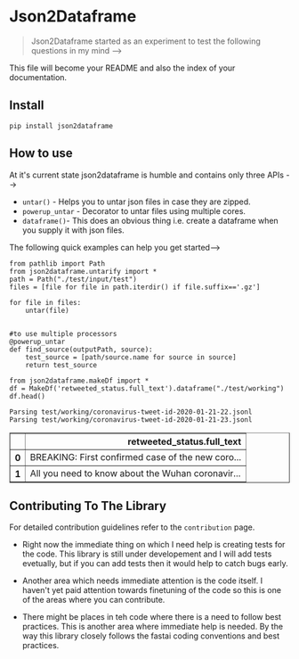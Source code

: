 # Json2Dataframe
> Json2Dataframe started as an experiment to test the following questions in my mind -->


This file will become your README and also the index of your documentation.

## Install

`pip install json2dataframe`

## How to use

At it's current state json2dataframe is humble and contains only three APIs -->
* `untar()` - Helps you to untar json files in case they are zipped. 
* `powerup_untar` - Decorator to untar files using multiple cores. 
*  `dataframe()`- This does an obvious thing i.e. create a dataframe when you supply it with json files. 

The following quick examples can help you get started-->

```
from pathlib import Path
from json2dataframe.untarify import *
path = Path("./test/input/test")
files = [file for file in path.iterdir() if file.suffix=='.gz']

for file in files:
    untar(file)


```

```
#to use multiple processors
@powerup_untar
def find_source(outputPath, source):
    test_source = [path/source.name for source in source]
    return test_source
```

```
from json2dataframe.makeDf import *
df = MakeDf('retweeted_status.full_text').dataframe("./test/working")
df.head()
```

    Parsing test/working/coronavirus-tweet-id-2020-01-21-22.jsonl
    Parsing test/working/coronavirus-tweet-id-2020-01-21-23.jsonl





<div>
<style scoped>
    .dataframe tbody tr th:only-of-type {
        vertical-align: middle;
    }

    .dataframe tbody tr th {
        vertical-align: top;
    }

    .dataframe thead th {
        text-align: right;
    }
</style>
<table border="1" class="dataframe">
  <thead>
    <tr style="text-align: right;">
      <th></th>
      <th>retweeted_status.full_text</th>
    </tr>
  </thead>
  <tbody>
    <tr>
      <th>0</th>
      <td>BREAKING: First confirmed case of the new coro...</td>
    </tr>
    <tr>
      <th>1</th>
      <td>All you need to know about the Wuhan coronavir...</td>
    </tr>
  </tbody>
</table>
</div>



## Contributing To The Library

For detailed contribution guidelines refer to the `contribution` page. 

* Right now the immediate thing on which I need help is creating tests for the code. This library is still under developement and I will add tests evetually, but if you can add tests then it would help to catch bugs early. 

* Another area which needs immediate attention is the code itself. I haven't yet paid attention towards finetuning of the code so this is one of the areas where you can contribute.

* There might be places in teh code where there is a need to follow best practices. This is another area where immediate help is needed. By the way this library closely follows the fastai coding conventions and best practices.
